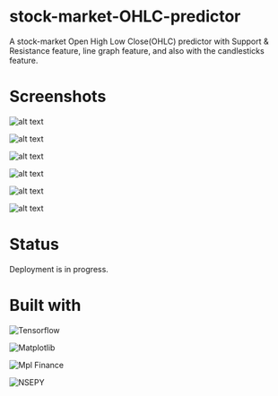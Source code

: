 # stock-market-OHLC-predictor
A stock-market Open High Low Close(OHLC) predictor with Support &amp; Resistance feature, line graph feature, and also with the candlesticks feature.

# Screenshots

![alt text](https://github.com/EU1182053/stock-market-OHLC-predictor/blob/main/static/Images/1.png?raw=true)

![alt text](https://github.com/EU1182053/stock-market-OHLC-predictor/blob/main/static/Images/2.png?raw=true)

![alt text](https://github.com/EU1182053/stock-market-OHLC-predictor/blob/main/static/Images/3.png?raw=true)

![alt text](https://github.com/EU1182053/stock-market-OHLC-predictor/blob/main/static/Images/4.png?raw=true)

![alt text](https://github.com/EU1182053/stock-market-OHLC-predictor/blob/main/static/Images/5.png?raw=true)

![alt text](https://github.com/EU1182053/stock-market-OHLC-predictor/blob/main/static/Images/6.png?raw=true)


# Status

Deployment is in progress.

# Built with

![Tensorflow](https://www.tensorflow.org/)

![Matplotlib](https://matplotlib.org/)

![Mpl Finance](https://pypi.org/project/mplfinance/)

![NSEPY](https://nsepy.xyz/)

